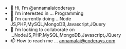 
- 👋 Hi, I’m @annamalaicoderays
- 👀 I’m interested in ... Programming
- 🌱 I’m currently doing ...Node JS,PHP,MySQL,MongoDB,Javascript,JQuery
- 💞️ I’m looking to collaborate on ...NodeJS,PHP,MySQL,MongoDB,Javascript,JQuery
- 📫 How to reach me ... annamalai@coderays.com

<!---
annamalaicoderays/annamalaicoderays is a ✨ special ✨ repository because its `README.md` (this file) appears on your GitHub profile.
You can click the Preview link to take a look at your changes.
--->
